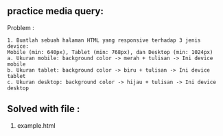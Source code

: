 ## practice media query: 
Problem :
```
1. Buatlah sebuah halaman HTML yang responsive terhadap 3 jenis device:
Mobile (min: 640px), Tablet (min: 768px), dan Desktop (min: 1024px) 
a. Ukuran mobile: background color -> merah + tulisan -> Ini device mobile
b. Ukuran tablet: background color -> biru + tulisan -> Ini device tablet
c. Ukuran desktop: background color -> hijau + tulisan -> Ini device desktop
```
## Solved with file :
1. example.html
